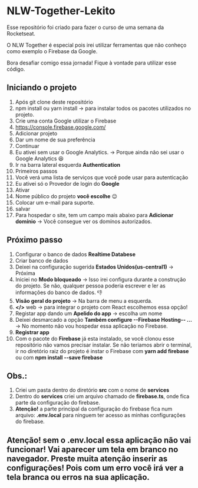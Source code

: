# NLW-Together-Lekito
Esse repositório foi criado para fazer o curso de uma semana da Rocketseat. 

O NLW Together é especial pois irei utilizar ferramentas que não conheço como exemplo o Firebase da Google.
 
Bora desafiar comigo essa jornada! 
Fique à vontade para utilizar esse código.

## Iniciando o projeto

 1. Após git clone deste repositório 
 2. npm install ou yarn install -> para instalar todos os pacotes utilizados no projeto.
 3. Crie uma conta Google utilizar o Firebase
 4. https://console.firebase.google.com/ 
 5. Adicionar projeto 
 6. Dar um nome de sua preferência
 7. Continuar 
 8. Eu ativei sem usar o Google Analytics. -> Porque ainda não sei usar o Google Analytics :laughing:
 9. Ir na barra lateral esquerda **Authentication** 
 10. Primeiros passos
 11. Você verá uma lista de serviços que você pode usar para autenticação
 12. Eu ativei só o Provedor de login do **Google**
 13. Ativar
 14. Nome público do projeto **você escolhe** :wink:
 15. Colocar um e-mail para suporte.
 16. salvar
 17. Para hospedar o site, tem um campo mais abaixo para **Adicionar domínio** -> Você consegue ver os domínos autorizados. 

## Próximo passo 
 1. Configurar o banco de dados **Realtime Databese**
 2. Criar banco de dados 
 3. Deixei na configuração sugerida **Estados Unidos(us-central1)** -> Próxima
 4. Iniciei no **Modo bloqueado** -> Isso irei configura durante a construção do projeto. Se não, qualquer pessoa poderia escrever e ler as informações do banco de dados. 👎
 5. **Visão geral do projeto** -> Na barra de menu a esquerda.
 6. **</>** web -> para integrar o projeto com React escolhemos essa opção!
 7. Registar app dando um **Apelido do app** -> escolha um nome
 8. Deixei desmarcado a opção **Também configure --Firebase Hosting-- ...** -> No momento não vou hospedar essa aplicação no Firebase.
 9. **Registrar app**
 10. Com o pacote do **Firebase** já esta instalado, se você clonou esse repositório não vamos precisar instalar. Se não teriamos abrir o terminal, ir no diretório raiz do projeto é instar o Firebase com **yarn add firebase** ou com **npm install --save firebase**


## Obs.:  
 1. Criei um pasta dentro do diretório **src** com o nome de **services**
 2.  Dentro do **services** criei um arquivo chamado de **firebase.ts**, onde fica parte da configuração do firebase.
 3. **Atenção!** a parte principal da configuração do firebase fica num arquivo: **.env.local** para ninguem ter acesso as minhas configurações do firebase. 

## Atenção! sem o **.env.local** essa aplicação não vai funcionar! Vai aparecer um tela em branco no navegador. Preste muita atenção inserir as configurações! Pois com um erro você irá ver a tela branca ou erros na sua aplicação.


